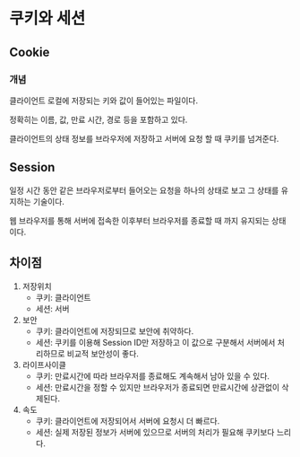 # 쿠키와 세션

## Cookie

### 개념

클라이언트 로컬에 저장되는 키와 값이 들어있는 파일이다.

정확히는 이름, 값, 만료 시간, 경로 등을 포함하고 있다.

클라이언트의 상태 정보를 브라우저에 저장하고 서버에 요청 할 때 쿠키를 넘겨준다.

## Session

일정 시간 동안 같은 브라우저로부터 들어오는 요청을 하나의 상태로 보고 그 상태를 유지하는 기술이다.

웹 브라우저를 통해 서버에 접속한 이후부터 브라우저를 종료할 때 까지 유지되는 상태이다.

## 차이점

1. 저장위치
   - 쿠키: 클라이언트
   - 세션: 서버
2. 보안
   - 쿠키: 클라이언트에 저장되므로 보안에 취약하다.
   - 세션: 쿠키를 이용해 Session ID만 저장하고 이 값으로 구분해서 서버에서 처리하므로 비교적 보안성이 좋다.
3. 라이프사이클
   - 쿠키: 만료시간에 따라 브라우저를 종료해도 계속해서 남아 있을 수 있다.
   - 세션: 만료시간을 정할 수 있지만 브라우저가 종료되면 만료시간에 상관없이 삭제된다.
4. 속도
   - 쿠키: 클라이언트에 저장되어서 서버에 요청시 더 빠르다.
   - 세션: 실제 저장된 정보가 서버에 있으므로 서버의 처리가 필요해 쿠키보다 느리다.
